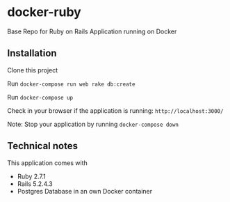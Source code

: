 # docker-ruby

Base Repo for Ruby on Rails Application running on Docker

## Installation

Clone this project

Run `docker-compose run web rake db:create`

Run `docker-compose up`

Check in your browser if the application is running:
`http://localhost:3000/`

Note: Stop your application by running `docker-compose down`

## Technical notes

This application comes with
* Ruby 2.7.1
* Rails 5.2.4.3
* Postgres Database in an own Docker container
